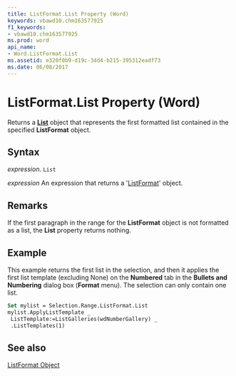 ```yaml
---
title: ListFormat.List Property (Word)
keywords: vbawd10.chm163577925
f1_keywords:
- vbawd10.chm163577925
ms.prod: word
api_name:
- Word.ListFormat.List
ms.assetid: e320f0b9-d19c-34d4-b215-395312eadf73
ms.date: 06/08/2017
---
```



# ListFormat.List Property (Word)

Returns a  **[List](Word.List.md)** object that represents the first formatted list contained in the specified **ListFormat** object.


## Syntax

 _expression_. `List`

 _expression_ An expression that returns a '[ListFormat](Word.ListFormat.md)' object.


## Remarks

If the first paragraph in the range for the  **ListFormat** object is not formatted as a list, the **List** property returns nothing.


## Example

This example returns the first list in the selection, and then it applies the first list template (excluding None) on the  **Numbered** tab in the **Bullets and Numbering** dialog box (**Format** menu). The selection can only contain one list.


```vb
Set mylist = Selection.Range.ListFormat.List 
mylist.ApplyListTemplate _ 
 ListTemplate:=ListGalleries(wdNumberGallery) _ 
 .ListTemplates(1)
```


## See also


[ListFormat Object](Word.ListFormat.md)

